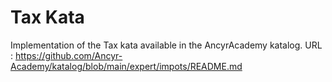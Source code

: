 # Tax Kata

Implementation of the Tax kata available in the AncyrAcademy katalog.
URL : https://github.com/Ancyr-Academy/katalog/blob/main/expert/impots/README.md